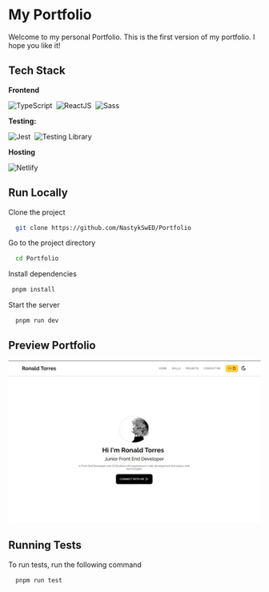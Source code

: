 # My Portfolio

Welcome to my personal Portfolio. This is the first version of my portfolio. I hope you like it! 

## Tech Stack

**Frontend** 
<div aling=center>
  <img src="https://img.shields.io/badge/typescript-%23007ACC.svg?style=for-the-badge&logo=typescript&logoColor=white" title="TypeScript" alt="TypeScript"/>&nbsp;
  <img src="https://img.shields.io/badge/react-%2320232a.svg?style=for-the-badge&logo=react&logoColor=%2361DAFB" title="ReactJS" alt="ReactJS"/>&nbsp;
  <img src="https://img.shields.io/badge/SASS-hotpink.svg?style=for-the-badge&logo=SASS&logoColor=white" title="Sass" alt="Sass"/>&nbsp;
</div>


**Testing:**
<div aling=center>
  <img src="https://img.shields.io/badge/-jest-%23C21325?style=for-the-badge&logo=jest&logoColor=white" title="Jest" alt="Jest"/>&nbsp;
  <img src="https://img.shields.io/badge/-TestingLibrary-%23E33332?style=for-the-badge&logo=testing-library&logoColor=white" title="Testing Library" alt="Testing Library"/>&nbsp;
</div>

**Hosting**
<div aling=center>
  <img src="https://img.shields.io/badge/netlify-%23000000.svg?style=for-the-badge&logo=netlify&logoColor=#00C7B7" title="Netlify" alt ="Netlify"/>&nbsp;
  <img src="" title="" alt =""/>&nbsp;
</div>


## Run Locally

Clone the project

```bash
  git clone https://github.com/NastykSwED/Portfolio
```

Go to the project directory

```bash
  cd Portfolio
```

Install dependencies

```bash
 pnpm install
```

Start the server

```bash
  pnpm run dev
```

## Preview Portfolio

<img src="https://raw.githubusercontent.com/NastykSwED/Portfolio/master/src/assets/screenshot.jpg">

## Running Tests

To run tests, run the following command

```bash
  pnpm run test
```
